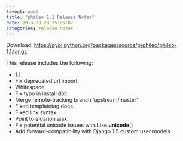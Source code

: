 ```yaml
---
layout: post
title: "phileo 1.1 Release Notes"
date: 2013-08-28 15:05:07
categories: release-notes
---
```


Download: <https://pypi.python.org/packages/source/p/phileo/phileo-1.1.tar.gz>

This release includes the following:

* 1.1
* Fix deprecated url import
* Whitespace
* Fix typo in install doc
* Merge remote-tracking branch 'upstream/master'
* Fixed templatetag docs
* Fixed link syntax.
* Point to eldarion ajax.
* Fix potential unicode issues with Like.__unicode__()
* Add forward-compatibility with Django 1.5 custom user models
